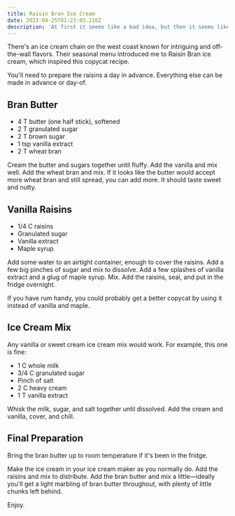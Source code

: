 ```yaml
---
title: Raisin Bran Ice Cream
date: 2023-04-25T01:23:03.216Z
description: 'At first it seems like a bad idea, but then it seems like a really good idea.'
---
```

There's an ice cream chain on the west coast known for intriguing and off-the-wall flavors. Their seasonal menu introduced me to Raisin Bran ice cream, which inspired this copycat recipe.

You'll need to prepare the raisins a day in advance. Everything else can be made in advance or day-of.

## Bran Butter

* 4 T butter (one half stick), softened
* 2 T granulated sugar
* 2 T brown sugar
* 1 tsp vanilla extract
* 2 T wheat bran

Cream the butter and sugars together until fluffy. Add the vanilla and mix well. Add the wheat bran and mix. If it looks like the butter would accept more wheat bran and still spread, you can add more. It should taste sweet and nutty.

## Vanilla Raisins

* 1/4 C raisins
* Granulated sugar
* Vanilla extract
* Maple syrup

Add some water to an airtight container, enough to cover the raisins. Add a few big pinches of sugar and mix to dissolve. Add a few splashes of vanilla extract and a glug of maple syrup. Mix. Add the raisins, seal, and put in the fridge overnight.

If you have rum handy, you could probably get a better copycat by using it instead of vanilla and maple.

## Ice Cream Mix

Any vanilla or sweet cream ice cream mix would work. For example, this one is fine:

* 1 C whole milk
* 3/4 C granulated sugar
* Pinch of salt
* 2 C heavy cream
* 1 T vanilla extract

Whisk the milk, sugar, and salt together until dissolved. Add the cream and vanilla, cover, and chill.

## Final Preparation

Bring the bran butter up to room temperature if it's been in the fridge.

Make the ice cream in your ice cream maker as you normally do. Add the raisins and mix to distribute. Add the bran butter and mix a little—ideally you'll get a light marbling of bran butter throughout, with plenty of little chunks left behind.

Enjoy.

